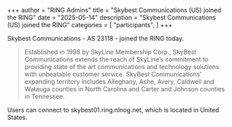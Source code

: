 +++
author = "RING Admins"
title = "Skybest Communications (US) joined the RING"
date = "2025-05-14"
description = "Skybest Communications (US) joined the RING"
categories = [
    "participants",
]
+++

Skybest Communications - AS 23118 - joined the RING today.

> Established in 1998 by SkyLine Membership Corp., SkyBest Communications extends the reach of SkyLine’s commitment to providing state of the art communications and technology solutions with unbeatable customer service. SkyBest Communications’ expanding territory includes Alleghany, Ashe, Avery, Caldwell and Watauga counties in North Carolina and Carter and Johnson counties in Tennessee.

Users can connect to skybest01.ring.nlnog.net, which is located in United States.
